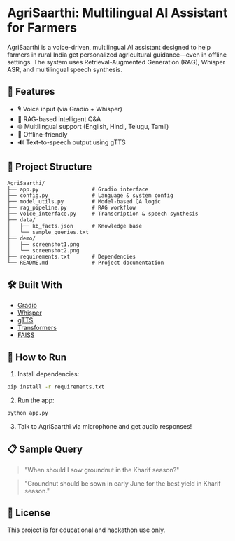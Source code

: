 # AgriSaarthi: Multilingual AI Assistant for Farmers

AgriSaarthi is a voice-driven, multilingual AI assistant designed to help farmers in rural India get personalized agricultural guidance—even in offline settings. The system uses Retrieval-Augmented Generation (RAG), Whisper ASR, and multilingual speech synthesis.

## 🚀 Features
- 🎙 Voice input (via Gradio + Whisper)
- 🧠 RAG-based intelligent Q&A
- 🌐 Multilingual support (English, Hindi, Telugu, Tamil)
- 📡 Offline-friendly
- 🔊 Text-to-speech output using gTTS

## 📂 Project Structure

```
AgriSaarthi/
├── app.py                 # Gradio interface
├── config.py              # Language & system config
├── model_utils.py         # Model-based QA logic
├── rag_pipeline.py        # RAG workflow
├── voice_interface.py     # Transcription & speech synthesis
├── data/
│   ├── kb_facts.json      # Knowledge base
│   └── sample_queries.txt
├── demo/
│   ├── screenshot1.png
│   └── screenshot2.png
├── requirements.txt       # Dependencies
└── README.md              # Project documentation
```

## 🛠 Built With
- [Gradio](https://gradio.app/)
- [Whisper](https://github.com/openai/whisper)
- [gTTS](https://pypi.org/project/gTTS/)
- [Transformers](https://huggingface.co/transformers/)
- [FAISS](https://github.com/facebookresearch/faiss)

## 🧪 How to Run

1. Install dependencies:
```bash
pip install -r requirements.txt
```

2. Run the app:
```bash
python app.py
```

3. Talk to AgriSaarthi via microphone and get audio responses!

## 📋 Sample Query
> "When should I sow groundnut in the Kharif season?"

> "Groundnut should be sown in early June for the best yield in Kharif season."

## 📜 License
This project is for educational and hackathon use only.

